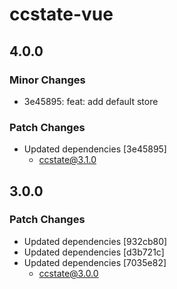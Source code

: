 # ccstate-vue

## 4.0.0

### Minor Changes

- 3e45895: feat: add default store

### Patch Changes

- Updated dependencies [3e45895]
  - ccstate@3.1.0

## 3.0.0

### Patch Changes

- Updated dependencies [932cb80]
- Updated dependencies [d3b721c]
- Updated dependencies [7035e82]
  - ccstate@3.0.0
